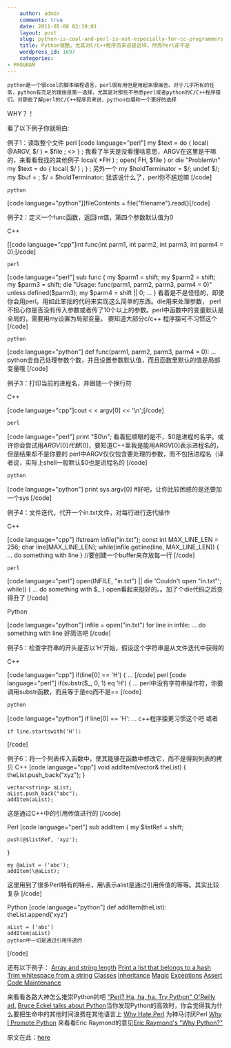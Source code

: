 ```yaml
---
    author: admin
    comments: true
    date: 2011-05-08 02:39:01
    layout: post
    slug: python-is-cool-and-perl-is-not-especially-for-cc-programmers
    title: Python很酷，尤其对C/C++程序员来说是这样，然而Perl却不是
    wordpress_id: 1697
    categories:
- PROGRAM
---
```


    python是一个很cool的脚本编程语言，perl很有用但是用起来很痛苦。对于几乎所有的任务，python有充足的理由是第一选择，尤其是对那些不熟悉perl或者python的C/C++程序猿们。对那些了解perl的C/C++程序员来说，python也堪称一个更好的选择

WHY？！

看了以下例子你就明白:

例子1：读取整个文件
    perl
[code language="perl"]
    my $text = do { local( @ARGV, $/ ) = $file ; <> } ;
我看了半天是没看懂啥意思，ARGV在这里是干嘛的，来看看我找的其他例子
    local( *FH ) ;
    open( FH, $file ) or die "Problem\n"
    my $text = do { local( $/ ) ; } ;
另外一个
    my $holdTerminator = $/;
    undef $/;
    my $buf = ;
$/ = $holdTerminator;
我该说什么了，perl你不尴尬嘛
[/code]

    python

[code language="python"]]fileContents = file("filename").read()[/code]

例子2：定义一个func函数，返回int值，第四个参数默认值为0

C++

[[code language="cpp"]int func(int parm1, int parm2, int parm3, int parm4 = 0);[/code]

    perl

[code language="perl"]
    sub func
{
    my $parm1 = shift;
    my $parm2 = shift;
    my $parm3 = shift;
    die "Usage: func(parm1, parm2, parm3, parm4 = 0)"
    unless defined($parm3);
    my $parm4 = shift || 0;
...
}
看着是不是怪怪的，即使你会用perl。用如此笨拙的代码来实现这么简单的东西。die用来处理参数，
    perl不担心你是否没有传入参数或者传了10个以上的参数。perl中函数中的变量默认是全局的，需要用my设置为局部变量。
要知道大部分c/c++ 程序猿可不习惯这个
[/code]

    python

[code language="python"]
    def func(parm1, parm2, parm3, parm4 = 0):
...
    python会自己处理参数个数，并且设置参数默认值，而且函数里默认的值是局部变量哦
[/code]

例子3：打印当前的进程名，并跟随一个换行符

C++

[code language="cpp"]cout < < argv[0] << '\n';[/code]

    perl

[code language="perl"]
    print "$0\n";
看着挺顺眼的是不，$0是进程的名字。或许你会尝试用$ARGV[0]代替$[0]，要知道C++里我是能用ARGV[0]表示进程名的，但是结果却不是你要的
    perl中ARGV仅仅包含要处理的参数，而不包括进程名（译者说，实际上shell一般默认$0也是进程名的
[/code]

    python

[code language="python"]
    print sys.argv[0]
#好吧，让你比较困惑的是还要加一个sys
[/code]

例子4：文件迭代，代开一个in.txt文件，对每行进行迭代操作

C++

[code language="cpp"]
    ifstream infile("in.txt");
    const int MAX_LINE_LEN = 256;
    char line[MAX_LINE_LEN];
    while(infile.getline(line, MAX_LINE_LEN))
{
... do something with line
}
//要创建一个buffer来存放每一行
[/code]

    perl

[code language="perl"]
    open(INFILE, "in.txt") || die 'Couldn't open "in.txt"';
    while()
{
... do something with $_
}
    open看起来挺好的。。加了个die代码之后变得丑了
[/code]

Python

[code language="python"]
    infile = open("in.txt")
    for line in infile:
... do something with line
好简洁吧
[/code]

例子5：检查字符串的开头是否以'H'开始，假设这个字符串是从文件迭代中获得的

C++

[code language="cpp"]
    if(line[0] == 'H')
{
...
[/code]
    perl
[code language="perl"]
    if(substr($_, 0, 1) eq 'H')
{
...
    perl中没有字符串操作符，你要调用substr函数，而且等于是eq而不是==
[/code]

    python
[code language="python"]
    if line[0] == 'H':
...
    c++程序猿更习惯这个吧
或者

    if line.startswith('H'):
[/code]

例子6：将一个列表传入函数中，使其能够在函数中修改它，而不是得到列表的拷贝
C++
[code language="cpp"]
    void addItem(vector<string>& theList)
{
    theList.push_back("xyz");
}

    vector<string> aList;
    aList.push_back("abc");
    addItem(aList);
这是通过C++中的引用传值进行的
[/code]

Perl
[code language="perl"]
    sub addItem
{
    my $listRef = shift;

    push(@$listRef, 'xyz');
}

    my @aList = ('abc');
    addItem(\@aList);
这里用到了很多Perl特有的特点，用\表示alist是通过引用传值的等等。其实比较复杂
[/code]

Python
[code language="python"]
    def addItem(theList):
    theList.append('xyz')

    aList = ['abc']
    addItem(aList)
    python中一切是通过引用传递的
[/code]

还有以下例子：
[Array and string length](http://www.strombergers.com/python/python_perl_length.html)
[Print a list that belongs to a hash](http://www.strombergers.com/python/python_perl_print_hash_ref.html)
[Trim whitespace from a string](http://www.strombergers.com/python/python_perl_whitespace.html)
[Classes](http://www.strombergers.com/python/python_perl_class.html)
[Inheritance](http://www.strombergers.com/python/python_perl_inheritance.html)
[Magic](http://www.strombergers.com/python/python_perl_magic.html)
[Exceptions](http://www.strombergers.com/python/python_perl_exceptions.html)
[Assert](http://www.strombergers.com/python/python_perl_assert.html)
[Code Maintenance](http://www.strombergers.com/python/python_perl_maintenance.html)

来看看各路大神怎么推崇Python的吧
["Perl? Ha, ha, ha. Try Python" O'Reilly ad.](http://www.strombergers.com/python/perl_ha_ha_ha.html) 
[Bruce Eckel talks about Python](http://www.artima.com/intv/aboutmeP.html)当你发现Python的高效时，你会觉得我为什么要把生命中的其他时间浪费在其他语言上
[Why Hate Perl](http://c2.com/cgi-bin/wiki?WhyHatePerl) 为神马讨厌Perl
[Why I Promote Python](http://www.prescod.net/python/why.html)
来看看Eric Raymond的意见[Eric Raymond's "Why Python?"](http://www.linuxjournal.com/article.php?sid=3882)

原文在此：[here](http://www.strombergers.com/python/)
